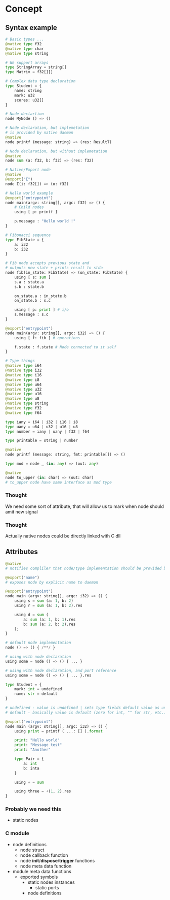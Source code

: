 # Concept

## Syntax example
```python
# Basic types ...
@native type f32
@native type char
@native type string

# We support arrays
type StringArray = string[]
type Matrix = f32[][]

# Complex data type declaration
type Student = {
    name: string
    mark: u32
    scores: u32[]
}

# Node declartion
node MyNode () => ()

# Node declaration, but implemetation 
# is provided by native daemon
@native 
node printf (message: string) => (res: ResultT)

# Node declaration, but without implemetation 
@native
node sum (a: f32, b: f32) => (res: f32)

# Native/Export node
@native
@export("Σ")
node Σ(i: f32[]) => (o: f32)

# Hello world example
@export("entrypoint")
node main(argv: string[], argc: f32) => () {
    # Child nodes
    using [ p: printf ]

    p.message : "Hello world !"
}

# Fibonacci sequence
type FibState = {
    a: i32
    b: i32
}

# Fib node accepts previous state and 
# outputs new state + prints result to stdo
node fib(in_state: FibState) => (on_state: FibState) {
    using [ s: sum ]
    s.a : state.a
    s.b : state.b

    on_state.a : in_state.b 
    on_state.b : s.c 

    using [ p: print ] # i/o
    s.message : s.c
}

@export("entrypoint")
node main(argv: string[], argc: i32) => () {
    using [ f: fib ] # operations

    f.state : f.state # Node connected to it self
}

# Type things
@native type i64
@native type i32
@native type i16
@native type i8
@native type u64
@native type u32
@native type u16
@native type u8
@native type string
@native type f32
@native type f64

type iany = i64 | i32 | i16 | i8
type uany = u64 | u32 | u16 | u8
type number = iany | uany | f32 | f64

type printable = string | number

@native
node printf (message: string, fmt: printable[]) => ()

type mod = node _ (in: any) => (out: any)

@native 
node to_upper (in: char) => (out: char)
# to_upper node have same interface as mod type
```

### Thought
We need some sort of attribute, that will allow us to mark when node should amit new signal

### Thought
Actually native nodes could be directly linked with C dll

## Attributes
```python
@native 
# notifies compliler that node/type implementation should be provided by daemon

@export("name")
# exposes node by explicit name to daemon
```

```python
@export("entrypoint")
node main (argv: string[], argc: i32) => () {
    using s = sum (a: 1, b: 2)
    using r = sum (a: 1, b: 2).res

    using d = sum (
        a: sum (a: 1, b: 1).res
        b: sum (a: 2, b: 2).res
    );
}
```

```python
# default node implementation
node () => () { /**/ }

# using with node declaration
using some = node () => () { ... }

# using with node declaration, and port reference
using some = node () => () { ... }.res

type Student = {
    mark: int = undefined
    name: str = default
}

# undefined - value is undefined | sets type fields default value as undefined
# default - basically value is default (zero for int, "" for str, etc.)

@export("entrypoint")
node main (argv: string[], argc: i32) => () {
    using print = printf ( ...: [] ).format

    print: "Hello world"
    print: "Message test"
    print: "Another"

    type Pair = {
        a: int
        b: inta
    }

    using + = sum

    using three = +(1, 2).res
}
```

### Probably we need this
- static nodes

### C module
- node definitions
    - node struct
    - node callback function
    - node **init**/**dispose**/**trigger** functions
    - node meta data function
- module meta data functions
    - exported symbols
        - static nodes instances
            - static ports
        - node definitions 
